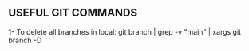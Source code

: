 ## USEFUL GIT COMMANDS ##
1- To delete all branches in local: git branch | grep -v "main" | xargs git branch -D
